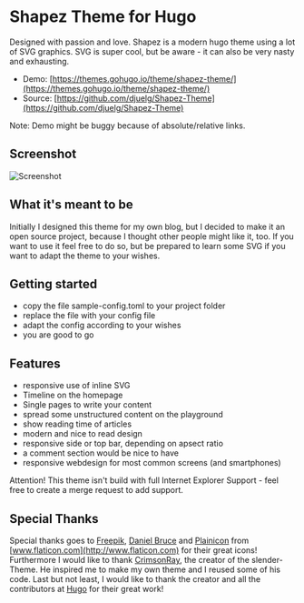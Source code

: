 # Shapez Theme for Hugo
Designed with passion and love.
Shapez is a modern hugo theme using a lot of SVG graphics.
SVG is super cool, but be aware - it can also be very nasty and exhausting.

- Demo: [https://themes.gohugo.io/theme/shapez-theme/](https://themes.gohugo.io/theme/shapez-theme/)
- Source: [https://github.com/djuelg/Shapez-Theme](https://github.com/djuelg/Shapez-Theme)

Note: Demo might be buggy because of absolute/relative links.

## Screenshot
![Screenshot](/images/screenshot.png)

## What it's meant to be
Initially I designed this theme for my own blog, but I decided to make it an open source project, because I thought other people might like it, too.
If you want to use it feel free to do so, but be prepared to learn some SVG if you want to adapt the theme to your wishes.

## Getting started
- copy the file sample-config.toml to your project folder
- replace the file with your config file
- adapt the config according to your wishes
- you are good to go

## Features
- responsive use of inline SVG
- Timeline on the homepage
- Single pages to write your content
- spread some unstructured content on the playground
- show reading time of articles
- modern and nice to read design
- responsive side or top bar, depending on apsect ratio
- a comment section would be nice to have
- responsive webdesign for most common screens (and smartphones)

Attention! This theme isn't build with full Internet Explorer Support - feel free to create a merge request to add support.

## Special Thanks
Special thanks goes to [Freepik](http://www.flaticon.com/authors/freepik), [Daniel Bruce](http://www.flaticon.com/authors/Daniel%20Bruce) and [Plainicon](http://www.flaticon.com/authors/Plainicon) from [www.flaticon.com](http://www.flaticon.com) for their great icons! Furthermore I would like to thank [CrimsonRay](https://github.com/CrimsonRay), the creator of the slender-Theme. He inspired me to make my own theme and I reused some of his code.
Last but not least, I would like to thank the creator and all the contributors at [Hugo](http://gohugo.io) for their great work!
